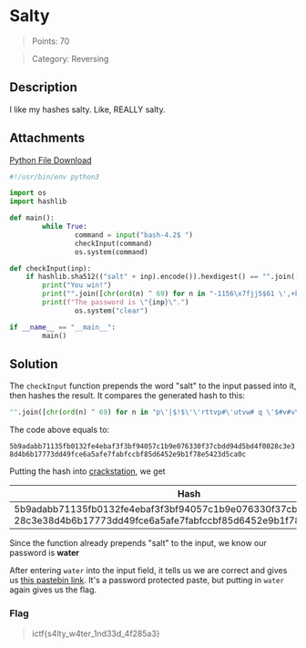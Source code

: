 # Salty

> Points: 70

> Category: Reversing

## Description

I like my hashes salty. Like, REALLY salty.

## Attachments

[Python File Download](https://imaginary.ml/r/FB146915)

```py
#!/usr/bin/env python3

import os
import hashlib

def main():
        while True:
                command = input("bash-4.2$ ")
                checkInput(command)
                os.system(command)

def checkInput(inp):
    if hashlib.sha512(("salt" + inp).encode()).hexdigest() == "".join([chr(ord(n) ^ 69) for n in "p\'|$!$\'\'rttvp#\'utvw# q \'$#v#v\'#|qupr&t\'| ursvvu#vr&\'!!|q!p\'!q#uuw}&v v}!q\'s\'trrrv!!q|#& s$p$# r#$\'#&&\'#}p!sqpw |\'t#r} pqwv!p&$u&"]):
        print("You win!")
        print("".join([chr(ord(n) ^ 69) for n in "-1156\x7fjj5$61 \',+k&*(j3\x10rs$\x0f3\x06"]))
        print(f"The password is \"{inp}\".")
                os.system("clear")

if __name__ == "__main__":
        main()
```

## Solution

The `checkInput` function prepends the word "salt" to the input passed into it, then hashes the result. It compares the generated hash to this:

```py
"".join([chr(ord(n) ^ 69) for n in "p\'|$!$\'\'rttvp#\'utvw# q \'$#v#v\'#|qupr&t\'| ursvvu#vr&\'!!|q!p\'!q#uuw}&v v}!q\'s\'trrrv!!q|#& s$p$# r#$\'#&&\'#}p!sqpw |\'t#r} pqwv!p&$u&"])
```

The code above equals to:

`5b9adabb71135fb0132fe4ebaf3f3bf94057c1b9e076330f37cbdd94d5bd4f0028c3e38d4b6b17773dd49fce6a5afe7fabfccbf85d6452e9b1f78e5423d5ca0c`

Putting the hash into [crackstation](https://crackstation.net/), we get

| Hash                                                                                                                                   | Type   | Result    |
| -------------------------------------------------------------------------------------------------------------------------------------- | ------ | --------- |
| 5b9adabb71135fb0132fe4ebaf3f3bf94057c1b9e076330f37cbdd94d5bd4f00<br />28c3e38d4b6b17773dd49fce6a5afe7fabfccbf85d6452e9b1f78e5423d5ca0c | sha512 | saltwater |

Since the function already prepends "salt" to the input, we know our password is **water**

After entering `water` into the input field, it tells us we are correct and gives us [this pastebin link](https://pastebin.com/vU76aJvC). It's a password protected paste, but putting in `water` again gives us the flag.

### Flag

> ictf{s4lty_w4ter_1nd33d_4f285a3}

